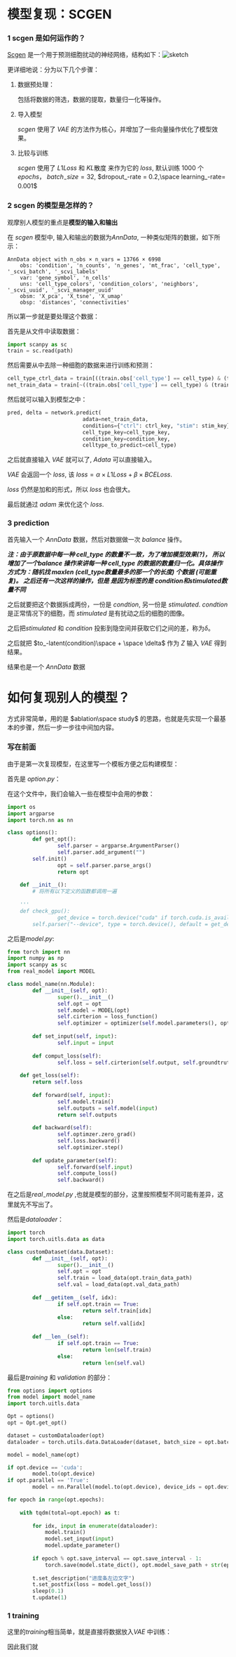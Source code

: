 # 模型复现：SCGEN

### 1 scgen 是如何运作的？

[Scgen](https://github.com/theislab/scgen) 是一个用于预测细胞扰动的神经网络，结构如下：![sketch](/Users/tongtongtot/Desktop/crack-GAN-in-90-days/notes/week2/sketch.png)

更详细地说：分为以下几个步骤：

1. 数据预处理：

    包括将数据的筛选，数据的提取，数量归一化等操作。

2. 导入模型

    $scgen$ 使用了 $VAE$ 的方法作为核心，并增加了一些向量操作优化了模型效果。

3. 比较与训练

    $scgen$ 使用了 $L1Loss$ 和 $KL$散度 来作为它的 $loss$, 默认训练 1000 个 $epochs$， $batch_-size = 32$, $dropout_-rate = 0.2,\space learning_-rate= 0.001$ 

### 2 scgen 的模型是怎样的？

观摩别人模型的重点是**模型的输入和输出**

在 $scgen$ 模型中, 输入和输出的数据为$AnnData$, 一种类似矩阵的数据，如下所示：

```jupyter
AnnData object with n_obs × n_vars = 13766 × 6998
    obs: 'condition', 'n_counts', 'n_genes', 'mt_frac', 'cell_type', '_scvi_batch', '_scvi_labels'
    var: 'gene_symbol', 'n_cells'
    uns: 'cell_type_colors', 'condition_colors', 'neighbors', '_scvi_uuid', '_scvi_manager_uuid'
    obsm: 'X_pca', 'X_tsne', 'X_umap'
    obsp: 'distances', 'connectivities'
```

所以第一步就是要处理这个数据：

首先是从文件中读取数据：

```python
import scanpy as sc
train = sc.read(path)
```

然后需要从中去除一种细胞的数据来进行训练和预测：

```python
cell_type_ctrl_data = train[((train.obs['cell_type'] == cell_type) & (train.obs['condition'] == 'control'))]
net_train_data = train[~((train.obs['cell_type'] == cell_type) & (train.obs['condition'] == 'stimulated'))]
```

然后就可以输入到模型之中：

```python
pred, delta = network.predict(
  						adata=net_train_data, 
  						conditions={"ctrl": ctrl_key, "stim": stim_key}, 
  						cell_type_key=cell_type_key,
  						condition_key=condition_key, 
  						celltype_to_predict=cell_type)
```

之后就直接输入 $VAE$ 就可以了, $Adata$ 可以直接输入。

$VAE$ 会返回一个 $loss$, 该 $loss = \alpha \times L1Loss + \beta \times BCELoss$.

$loss$ 仍然是加和的形式，所以 $loss$ 也会很大。

最后就通过 $adam$ 来优化这个 $loss$.

### 3 prediction

首先输入一个 $AnnData$ 数据，然后对数据做一次 $balance$ 操作。

***注：由于原数据中每一种 cell_type 的数量不一致，为了增加模型效果(?)， 所以增加了一个balance 操作来讲每一种 cell_type 的数据的数量归一化。具体操作方式为：随机找 maxlen (cell_type数量最多的那一个的长度) 个数据 (可能重复)。 之后还有一次这样的操作，但是 是因为标签的是 condition和stimulated数量不同***

之后就要把这个数据拆成两份，一份是 $condtion$, 另一份是 $stimulated$. $condtion$ 是正常情况下的细胞，而 $stimulated$ 是有扰动之后的细胞的图像。

之后把$stimulated$ 和 $condition$ 投影到隐空间并获取它们之间的差，称为$\delta$。

之后就把 $to_-latent(condition)\space + \space \delta$ 作为 $Z$ 输入 $VAE$ 得到结果。

结果也是一个 $AnnData$ 数据

# 如何复现别人的模型？

方式非常简单，用的是 $ablation\space study$ 的思路，也就是先实现一个最基本的步骤，然后一步一步往中间加内容。

### 写在前面

由于是第一次复现模型，在这里写一个模板方便之后构建模型：

首先是 $option.py$：

在这个文件中，我们会输入一些在模型中会用的参数：

```python
import os
import argparse
import torch.nn as nn

class options():
		def get_opt():
				self.parser = argparse.ArgumentParser()
				self.parser.add_argument("")
        self.init()
				opt = self.parser.parse_args()
				return opt
    
    def __init__():
      	# 将所有以下定义的函数都调用一遍
    
    '''
    def check_gpu():
				get_device = torch.device("cuda" if torch.cuda.is_available() else "cpu")
        self.parser("--device", type = torch.device(), default = get_device, help = "Which device to use")
```

之后是$model.py$:

```python
from torch import nn
import numpy as np
import scanpy as sc
from real_model import MODEL

class model_name(nn.Module):
		def __init__(self, opt):
				super().__init__()
				self.opt = opt
				self.model = MODEL(opt)
				self.cirterion = loss_function()
				self.optimizer = optimizer(self.model.parameters(), opt.lr)
		
		def set_input(self, input):
				self.input = input
		
		def comput_loss(self):
				self.loss = self.cirterion(self.output, self.groundtruth)
		
    def get_loss(self):
      	return self.loss
    
		def forward(self, input):
				self.model.train()
				self.outputs = self.model(input)
				return self.outputs
		
		def backward(self):
				self.optimzer.zero_grad()
				self.loss.backward()
				self.optimizer.step()
		
		def update_parameter(self):
				self.forward(self.input)
				self.compute_loss()
				self.backward()
```

在之后是$real_-model.py$ ,也就是模型的部分，这里按照模型不同可能有差异，这里就先不写出了。

然后是$dataloader$：

```python
import torch
import torch.uitls.data as data

class customDataset(data.Dataset):
		def __init__(self, opt):
				super().__init__()
				self.opt = opt
				self.train = load_data(opt.train_data_path)
				self.val = load_data(opt.val_data_path)
		
		def __getitem__(self, idx):
				if self.opt.train == True:
						return self.train[idx]
				else:
						return self.val[idx]
		
		def __len__(self):
				if self.opt.train == True:
						return len(self.train)
				else:
						return len(self.val)
```

最后是$training$ 和 $validation$ 的部分：

```python
from options import options
from model import model_name
import torch.uitls.data

Opt = options()
opt = Opt.get_opt()

dataset = customDataloader(opt)
dataloader = torch.utils.data.DataLoader(dataset, batch_size = opt.batch_size, shuffle = opt.shuffle)

model = model_name(opt)

if opt.device == 'cuda':
		model.to(opt.device)
if opt.parallel == 'True':
		model = nn.Parallel(model.to(opt.device), device_ids = opt.device_id, output_device = opt.output_device)

for epoch in range(opt.epochs):
		
    with tqdm(total=opt.epoch) as t:
        
        for idx, input in enumerate(dataloader):
            model.train()
            model.set_input(input)
            model.update_parameter()
            
        if epoch % opt.save_interval == opt.save_interval - 1:
          	torch.save(model.state_dict(), opt.model_save_path + str(epoch + 1))
        
        t.set_description("进度条左边文字")
        t.set_postfix(loss = model.get_loss())
        sleep(0.1)
        t.update(1)	
```



### 1 training

这里的$training$相当简单，就是直接将数据放入$VAE$ 中训练：

因此我们就 